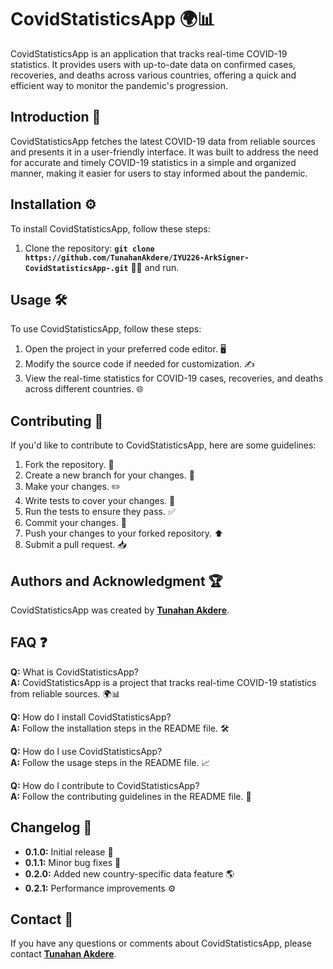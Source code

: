 # **CovidStatisticsApp** 🌍📊

CovidStatisticsApp is an application that tracks real-time COVID-19 statistics. It provides users with up-to-date data on confirmed cases, recoveries, and deaths across various countries, offering a quick and efficient way to monitor the pandemic's progression.

## **Introduction** 🚀

CovidStatisticsApp fetches the latest COVID-19 data from reliable sources and presents it in a user-friendly interface. It was built to address the need for accurate and timely COVID-19 statistics in a simple and organized manner, making it easier for users to stay informed about the pandemic.

## **Installation** ⚙️

To install CovidStatisticsApp, follow these steps:

1. Clone the repository: **`git clone https://github.com/TunahanAkdere/IYU226-ArkSigner-CovidStatisticsApp-.git`** 🧑‍💻
and run.

## **Usage** 🛠️

To use CovidStatisticsApp, follow these steps:

1. Open the project in your preferred code editor. 🖥️
2. Modify the source code if needed for customization. ✍️
3. View the real-time statistics for COVID-19 cases, recoveries, and deaths across different countries. 🌐

## **Contributing** 🤝

If you'd like to contribute to CovidStatisticsApp, here are some guidelines:

1. Fork the repository. 🍴
2. Create a new branch for your changes. 🌿
3. Make your changes. ✏️
4. Write tests to cover your changes. 🧪
5. Run the tests to ensure they pass. ✅
6. Commit your changes. 💾
7. Push your changes to your forked repository. ⬆️
8. Submit a pull request. 📥

## **Authors and Acknowledgment** 🏆

CovidStatisticsApp was created by **[Tunahan Akdere](https://github.com/TunahanAkdere)**.

## **FAQ** ❓

**Q:** What is CovidStatisticsApp?  
**A:** CovidStatisticsApp is a project that tracks real-time COVID-19 statistics from reliable sources. 🌍📊

**Q:** How do I install CovidStatisticsApp?  
**A:** Follow the installation steps in the README file. 🛠️

**Q:** How do I use CovidStatisticsApp?  
**A:** Follow the usage steps in the README file. 📈

**Q:** How do I contribute to CovidStatisticsApp?  
**A:** Follow the contributing guidelines in the README file. 🤝

## **Changelog** 📅

- **0.1.0:** Initial release 🚀
- **0.1.1:** Minor bug fixes 🐛
- **0.2.0:** Added new country-specific data feature 🌎
- **0.2.1:** Performance improvements ⚙️

## **Contact** 📧

If you have any questions or comments about CovidStatisticsApp, please contact **[Tunahan Akdere](mailto:tunahanakderem@gmail.com)**.
